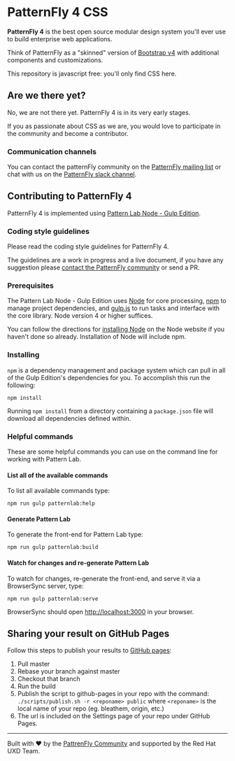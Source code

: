 # PatternFly 4 CSS

**PatternFly 4** is the best open source modular design system you'll ever use to build enterprise web applications.

Think of PatternFly as a "skinned" version of [Bootstrap v4](http://v4-alpha.getbootstrap.com/) with additional components and customizations.

This repository is javascript free: you'll only find CSS here.

## Are we there yet?

No, we are not there yet. PatternFly 4 is in its very early stages.

If you as passionate about CSS as we are, you would love to participate in the community and become a contributor.

### Communication channels

You can contact the patternFly community on the [PatternFly mailing list](https://www.redhat.com/mailman/listinfo/patternfly) or chat with us on the [PatternFly slack channel](https://patternfly.slack.com/).


## Contributing to PatternFly 4

PatternFly 4 is implemented using [Pattern Lab Node - Gulp Edition](https://github.com/pattern-lab/patternlab-node).

### Coding style guidelines

Please read the coding style guidelines for PatternFly 4.

The guidelines are a work in progress and a live document, if you have any suggestion please [contact the PatternFly community](#communication-channels) or send a PR.


### Prerequisites

The Pattern Lab Node - Gulp Edition uses [Node](https://nodejs.org) for core processing, [npm](https://www.npmjs.com/) to manage project dependencies, and [gulp.js](http://gulpjs.com/) to run tasks and interface with the core library. Node version 4 or higher suffices.

You can follow the directions for [installing Node](https://nodejs.org/en/download/) on the Node website if you haven't done so already.
Installation of Node will include npm.

### Installing

`npm` is a dependency management and package system which can pull in all of the Gulp Edition's dependencies for you. To accomplish this run the following:

```
npm install
```

Running `npm install` from a directory containing a `package.json` file will download all dependencies defined within.

### Helpful commands

These are some helpful commands you can use on the command line for working with Pattern Lab.

#### List all of the available commands

To list all available commands type:

```
npm run gulp patternlab:help
```

#### Generate Pattern Lab

To generate the front-end for Pattern Lab type:

```
npm run gulp patternlab:build
```

#### Watch for changes and re-generate Pattern Lab

To watch for changes, re-generate the front-end, and serve it via a BrowserSync server,  type:

```
npm run gulp patternlab:serve
```

BrowserSync should open [http://localhost:3000](http://localhost:3000) in your browser.



## Sharing your result on GitHub Pages

Follow this steps to publish your results to [GitHub pages](https://pages.github.com/):


1. Pull master
1. Rebase your branch against master
1. Checkout that branch
1. Run the build
1. Publish the script to github-pages in your repo with the command: `./scripts/publish.sh -r <reponame> public` where `<reponame>` is the local name of your repo (eg. bleathem, origin, etc.)
1. The url is included on the Settings page of your repo under GitHub Pages.

___

Built with :heart: by the [PattrenFly Community](https://www.patternfly.org/community/) and supported by the Red Hat UXD Team.


